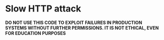 # Slow HTTP attack

**DO NOT USE THIS CODE TO EXPLOIT FAILURES IN PRODUCTION SYSTEMS WITHOUT FURTHER PERMISSIONS. IT IS NOT ETHICAL, EVEN FOR EDUCATION PURPOSES**
